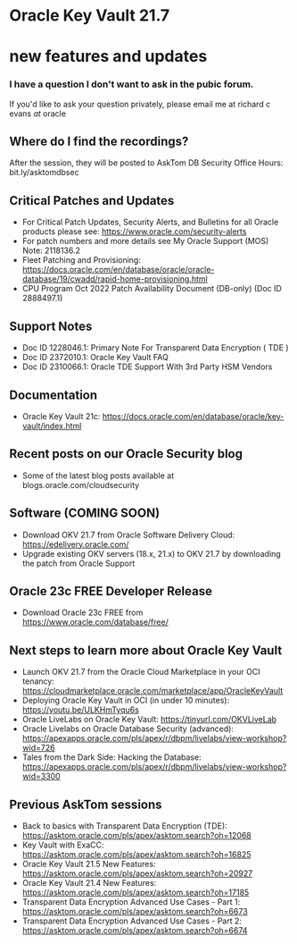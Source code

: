 # Oracle Key Vault 21.7 
# new features and updates

### I have a question I don't want to ask in the pubic forum. 

If you'd like to ask your question privately, please email me at richard c evans _at_ oracle 

## Where do I find the recordings? 

After the session, they will be posted to AskTom DB Security Office Hours: bit.ly/asktomdbsec

## Critical Patches and Updates

- For Critical Patch Updates, Security Alerts, and Bulletins for all Oracle products please see: https://www.oracle.com/security-alerts
- For patch numbers and more details see My Oracle Support (MOS) Note: 2118136.2 
- Fleet Patching and Provisioning: https://docs.oracle.com/en/database/oracle/oracle-database/19/cwadd/rapid-home-provisioning.html
- CPU Program Oct 2022 Patch Availability Document (DB-only) (Doc ID 2888497.1)	

## Support Notes

- Doc ID 1228046.1: Primary Note For Transparent Data Encryption ( TDE )
- Doc ID 2372010.1: Oracle Key Vault FAQ
- Doc ID 2310066.1: Oracle TDE Support With 3rd Party HSM Vendors

## Documentation 

- Oracle Key Vault 21c: https://docs.oracle.com/en/database/oracle/key-vault/index.html

## Recent posts on our Oracle Security blog

- Some of the latest blog posts available at blogs.oracle.com/cloudsecurity

## Software (COMING SOON)

- Download OKV 21.7 from Oracle Software Delivery Cloud: https://edelivery.oracle.com/
- Upgrade existing OKV servers (18.x, 21.x) to OKV 21.7 by downloading the patch from Oracle Support

## Oracle 23c FREE Developer Release

- Download Oracle 23c FREE from https://www.oracle.com/database/free/

## Next steps to learn more about Oracle Key Vault 

- Launch OKV 21.7 from the Oracle Cloud Marketplace in your OCI tenancy: https://cloudmarketplace.oracle.com/marketplace/app/OracleKeyVault
- Deploying Oracle Key Vault in OCI (in under 10 minutes): https://youtu.be/ULKHmTyqu6s
- Oracle LiveLabs on Oracle Key Vault: https://tinyurl.com/OKVLiveLab
- Oracle Livelabs on Oracle Database Security (advanced): https://apexapps.oracle.com/pls/apex/r/dbpm/livelabs/view-workshop?wid=726
- Tales from the Dark Side: Hacking the Database: https://apexapps.oracle.com/pls/apex/r/dbpm/livelabs/view-workshop?wid=3300

## Previous AskTom sessions

- Back to basics with Transparent Data Encryption (TDE): https://asktom.oracle.com/pls/apex/asktom.search?oh=12068
- Key Vault with ExaCC: https://asktom.oracle.com/pls/apex/asktom.search?oh=16825
- Oracle Key Vault 21.5 New Features: https://asktom.oracle.com/pls/apex/asktom.search?oh=20927
- Oracle Key Vault 21.4 New Features: https://asktom.oracle.com/pls/apex/asktom.search?oh=17185
- Transparent Data Encryption Advanced Use Cases - Part 1: https://asktom.oracle.com/pls/apex/asktom.search?oh=6673
- Transparent Data Encryption Advanced Use Cases - Part 2: https://asktom.oracle.com/pls/apex/asktom.search?oh=6674


